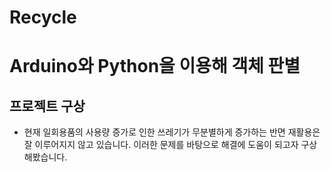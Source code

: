 # Recycle
# Arduino와 Python을 이용해 객체 판별
## 프로젝트 구상
* 현재 일회용품의 사용량 증가로 인한 쓰레기가 무분별하게 증가하는 반면 재활용은 잘 이루어지지 않고 있습니다. 이러한 문제를 바탕으로 해결에 도움이 되고자 구상해봤습니다.

